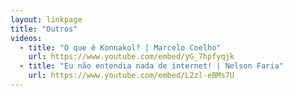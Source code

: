```yaml
---
layout: linkpage
title: "Outros"
videos:
  - title: "O que é Konnakol? | Marcelo Coelho"
    url: https://www.youtube.com/embed/yG_7hpfyqjk
  - title: "Eu não entendia nada de internet! | Nelson Faria"
    url: https://www.youtube.com/embed/L2zl-eBMs7U
---
```

